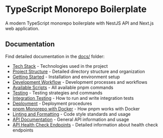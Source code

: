 # TypeScript Monorepo Boilerplate

A modern TypeScript monorepo boilerplate with NestJS API and Next.js web application.

## Documentation

Find detailed documentation in the [docs/](docs/) folder:

- [Tech Stack](docs/tech-stack.md) - Technologies used in the project
- [Project Structure](docs/project-structure.md) - Detailed directory structure and organization
- [Getting Started](docs/getting-started.md) - Installation and environment setup
- [Development Workflow](docs/development.md) - Development processes and workflows
- [Available Scripts](docs/scripts.md) - All available pnpm commands
- [Testing](docs/testing.md) - Testing strategies and commands
- [Integration Testing](docs/integration-testing.md) - How to run and write integration tests
- [Deployment](docs/deployment.md) - Deployment procedures
- [pnpm Monorepo with Docker](docs/pnpm-docker.md) - How pnpm works with Docker
- [Linting and Formatting](docs/linting-and-formatting.md) - Code style standards and usage
- [API Documentation](docs/api.md) - General API information and usage
- [API Health Check Endpoints](docs/api-health-checks.md) - Detailed information about health check endpoints
